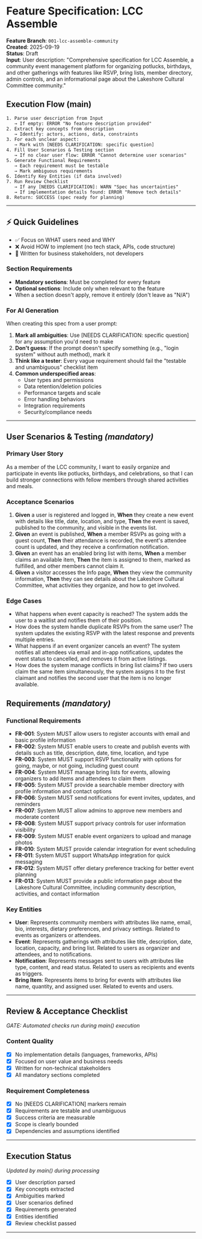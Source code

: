 # Feature Specification: LCC Assemble

**Feature Branch**: `001-lcc-assemble-community`  
**Created**: 2025-09-19  
**Status**: Draft  
**Input**: User description: "Comprehensive specification for LCC Assemble, a community event management platform for organizing potlucks, birthdays, and other gatherings with features like RSVP, bring lists, member directory, admin controls, and an informational page about the Lakeshore Cultural Committee community."

## Execution Flow (main)
```
1. Parse user description from Input
   → If empty: ERROR "No feature description provided"
2. Extract key concepts from description
   → Identify: actors, actions, data, constraints
3. For each unclear aspect:
   → Mark with [NEEDS CLARIFICATION: specific question]
4. Fill User Scenarios & Testing section
   → If no clear user flow: ERROR "Cannot determine user scenarios"
5. Generate Functional Requirements
   → Each requirement must be testable
   → Mark ambiguous requirements
6. Identify Key Entities (if data involved)
7. Run Review Checklist
   → If any [NEEDS CLARIFICATION]: WARN "Spec has uncertainties"
   → If implementation details found: ERROR "Remove tech details"
8. Return: SUCCESS (spec ready for planning)
```

---

## ⚡ Quick Guidelines
- ✅ Focus on WHAT users need and WHY
- ❌ Avoid HOW to implement (no tech stack, APIs, code structure)
- 👥 Written for business stakeholders, not developers

### Section Requirements
- **Mandatory sections**: Must be completed for every feature
- **Optional sections**: Include only when relevant to the feature
- When a section doesn't apply, remove it entirely (don't leave as "N/A")

### For AI Generation
When creating this spec from a user prompt:
1. **Mark all ambiguities**: Use [NEEDS CLARIFICATION: specific question] for any assumption you'd need to make
2. **Don't guess**: If the prompt doesn't specify something (e.g., "login system" without auth method), mark it
3. **Think like a tester**: Every vague requirement should fail the "testable and unambiguous" checklist item
4. **Common underspecified areas**:
   - User types and permissions
   - Data retention/deletion policies  
   - Performance targets and scale
   - Error handling behaviors
   - Integration requirements
   - Security/compliance needs

---

## User Scenarios & Testing *(mandatory)*

### Primary User Story
As a member of the LCC community, I want to easily organize and participate in events like potlucks, birthdays, and celebrations, so that I can build stronger connections with fellow members through shared activities and meals.

### Acceptance Scenarios
1. **Given** a user is registered and logged in, **When** they create a new event with details like title, date, location, and type, **Then** the event is saved, published to the community, and visible in the events list.
2. **Given** an event is published, **When** a member RSVPs as going with a guest count, **Then** their attendance is recorded, the event's attendee count is updated, and they receive a confirmation notification.
3. **Given** an event has an enabled bring list with items, **When** a member claims an available item, **Then** the item is assigned to them, marked as fulfilled, and other members cannot claim it.
4. **Given** a visitor accesses the Info page, **When** they view the community information, **Then** they can see details about the Lakeshore Cultural Committee, what activities they organize, and how to get involved.

### Edge Cases
- What happens when event capacity is reached? The system adds the user to a waitlist and notifies them of their position.
- How does the system handle duplicate RSVPs from the same user? The system updates the existing RSVP with the latest response and prevents multiple entries.
- What happens if an event organizer cancels an event? The system notifies all attendees via email and in-app notifications, updates the event status to cancelled, and removes it from active listings.
- How does the system manage conflicts in bring list claims? If two users claim the same item simultaneously, the system assigns it to the first claimant and notifies the second user that the item is no longer available.

## Requirements *(mandatory)*

### Functional Requirements
- **FR-001**: System MUST allow users to register accounts with email and basic profile information
- **FR-002**: System MUST enable users to create and publish events with details such as title, description, date, time, location, and type
- **FR-003**: System MUST support RSVP functionality with options for going, maybe, or not going, including guest count
- **FR-004**: System MUST manage bring lists for events, allowing organizers to add items and attendees to claim them
- **FR-005**: System MUST provide a searchable member directory with profile information and contact options
- **FR-006**: System MUST send notifications for event invites, updates, and reminders
- **FR-007**: System MUST allow admins to approve new members and moderate content
- **FR-008**: System MUST support privacy controls for user information visibility
- **FR-009**: System MUST enable event organizers to upload and manage photos
- **FR-010**: System MUST provide calendar integration for event scheduling
- **FR-011**: System MUST support WhatsApp integration for quick messaging
- **FR-012**: System MUST offer dietary preference tracking for better event planning
- **FR-013**: System MUST provide a public information page about the Lakeshore Cultural Committee, including community description, activities, and contact information

### Key Entities
- **User**: Represents community members with attributes like name, email, bio, interests, dietary preferences, and privacy settings. Related to events as organizers or attendees.
- **Event**: Represents gatherings with attributes like title, description, date, location, capacity, and bring list. Related to users as organizer and attendees, and to notifications.
- **Notification**: Represents messages sent to users with attributes like type, content, and read status. Related to users as recipients and events as triggers.
- **Bring Item**: Represents items to bring for events with attributes like name, quantity, and assigned user. Related to events and users.

---

## Review & Acceptance Checklist
*GATE: Automated checks run during main() execution*

### Content Quality
- [x] No implementation details (languages, frameworks, APIs)
- [x] Focused on user value and business needs
- [x] Written for non-technical stakeholders
- [x] All mandatory sections completed

### Requirement Completeness
- [x] No [NEEDS CLARIFICATION] markers remain
- [x] Requirements are testable and unambiguous  
- [x] Success criteria are measurable
- [x] Scope is clearly bounded
- [x] Dependencies and assumptions identified

---

## Execution Status
*Updated by main() during processing*

- [x] User description parsed
- [x] Key concepts extracted
- [x] Ambiguities marked
- [x] User scenarios defined
- [x] Requirements generated
- [x] Entities identified
- [x] Review checklist passed

---